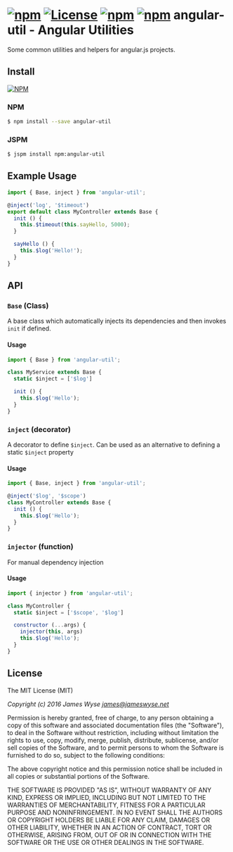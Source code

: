 [![npm](http://img.shields.io/npm/v/angular-util.svg?style=flat-square)](http://npmjs.org/package/angular-util) [![License](http://img.shields.io/:license-mit-blue.svg?style=flat-square)](http://jameswyse.mit-license.org) [![npm](http://img.shields.io/david/jameswyse/angular-util.svg?style=flat-square)](http://npmjs.org/package/angular-util) [![npm](http://img.shields.io/david/dev/jameswyse/angular-util.svg?style=flat-square)](http://npmjs.org/package/angular-util)
angular-util - Angular Utilities
================================================

Some common utilities and helpers for angular.js projects.


## Install

[![NPM](https://nodei.co/npm/angular-util.png)](https://nodei.co/npm/angular-util/)

### NPM
```bash
$ npm install --save angular-util
```

### JSPM
```bash
$ jspm install npm:angular-util
```

## Example Usage

```javascript
import { Base, inject } from 'angular-util';

@inject('log', '$timeout')
export default class MyController extends Base {
  init () {
    this.$timeout(this.sayHello, 5000);
  }

  sayHello () {
    this.$log('Hello!');
  }
}
```

## API

### `Base` (Class)
A base class which automatically injects its dependencies and then invokes `init` if defined.

#### Usage
```javascript
import { Base } from 'angular-util';

class MyService extends Base {
  static $inject = ['$log']

  init () {
    this.$log('Hello');
  }
}
```

### `inject` (decorator)
A decorator to define `$inject`. Can be used as an alternative to defining a static `$inject` property

#### Usage
```javascript
import { Base, inject } from 'angular-util';

@inject('$log', '$scope')
class MyController extends Base {
  init () {
    this.$log('Hello');
  }
}
```

### `injector` (function)
For manual dependency injection

#### Usage
```javascript
import { injector } from 'angular-util';

class MyController {
  static $inject = ['$scope', '$log']

  constructor (...args) {
    injector(this, args)
    this.$log('Hello');
  }
}
```

## License
The MIT License (MIT)

*Copyright (c) 2016 James Wyse <james@jameswyse.net>*

Permission is hereby granted, free of charge, to any person obtaining a copy of this software and associated documentation files (the "Software"), to deal in the Software without restriction, including without limitation the rights to use, copy, modify, merge, publish, distribute, sublicense, and/or sell copies of the Software, and to permit persons to whom the Software is furnished to do so, subject to the following conditions:

The above copyright notice and this permission notice shall be included in all copies or substantial portions of the Software.

THE SOFTWARE IS PROVIDED "AS IS", WITHOUT WARRANTY OF ANY KIND, EXPRESS OR IMPLIED, INCLUDING BUT NOT LIMITED TO THE WARRANTIES OF MERCHANTABILITY, FITNESS FOR A PARTICULAR PURPOSE AND NONINFRINGEMENT. IN NO EVENT SHALL THE AUTHORS OR COPYRIGHT HOLDERS BE LIABLE FOR ANY CLAIM, DAMAGES OR OTHER LIABILITY, WHETHER IN AN ACTION OF CONTRACT, TORT OR OTHERWISE, ARISING FROM, OUT OF OR IN CONNECTION WITH THE SOFTWARE OR THE USE OR OTHER DEALINGS IN THE SOFTWARE.
